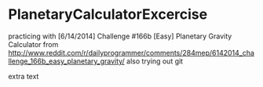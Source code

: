 PlanetaryCalculatorExcercise
============================

practicing with [6/14/2014] Challenge #166b [Easy] Planetary Gravity Calculator from http://www.reddit.com/r/dailyprogrammer/comments/284mep/6142014_challenge_166b_easy_planetary_gravity/  also trying out git


extra text